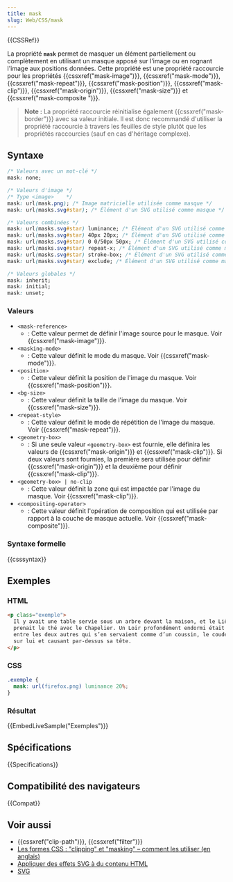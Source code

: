 ```yaml
---
title: mask
slug: Web/CSS/mask
---
```


{{CSSRef}}

La propriété **`mask`** permet de masquer un élément partiellement ou complètement en utilisant un masque apposé sur l'image ou en rognant l'image aux positions données. Cette propriété est une propriété raccourcie pour les propriétés {{cssxref("mask-image")}}, {{cssxref("mask-mode")}}, {{cssxref("mask-repeat")}}, {{cssxref("mask-position")}}, {{cssxref("mask-clip")}}, {{cssxref("mask-origin")}}, {{cssxref("mask-size")}} et {{cssxref("mask-composite ")}}.

> **Note :** La propriété raccourcie réinitialise également {{cssxref("mask-border")}} avec sa valeur initiale. Il est donc recommandé d'utiliser la propriété raccourcie à travers les feuilles de style plutôt que les propriétés raccourcies (sauf en cas d'héritage complexe).

## Syntaxe

```css
/* Valeurs avec un mot-clé */
mask: none;

/* Valeurs d'image */
/* Type <image>    */
mask: url(mask.png); /* Image matricielle utilisée comme masque */
mask: url(masks.svg#star); /* Élément d'un SVG utilisé comme masque */

/* Valeurs combinées */
mask: url(masks.svg#star) luminance; /* Élément d'un SVG utilisé comme masque de luminance */
mask: url(masks.svg#star) 40px 20px; /* Élément d'un SVG utilisé comme masque positioné à 40px du haut et 20px de la gauche */
mask: url(masks.svg#star) 0 0/50px 50px; /* Élément d'un SVG utilisé comme masque avec une hauteur et largeur de 50px */
mask: url(masks.svg#star) repeat-x; /* Élément d'un SVG utilisé comme masque répété horizontalement */
mask: url(masks.svg#star) stroke-box; /* Élément d'un SVG utilisé comme masque étendu à la boîte contenu dans le contour */
mask: url(masks.svg#star) exclude; /* Élément d'un SVG utilisé comme masque et combiné avec l'arrière-plan pour les parties qui ne se chevauchent pas */

/* Valeurs globales */
mask: inherit;
mask: initial;
mask: unset;
```

### Valeurs

- `<mask-reference>`
  - : Cette valeur permet de définir l'image source pour le masque. Voir {{cssxref("mask-image")}}.
- `<masking-mode>`
  - : Cette valeur définit le mode du masque. Voir {{cssxref("mask-mode")}}.
- `<position>`
  - : Cette valeur définit la position de l'image du masque. Voir {{cssxref("mask-position")}}.
- `<bg-size>`
  - : Cette valeur définit la taille de l'image du masque. Voir {{cssxref("mask-size")}}.
- `<repeat-style>`
  - : Cette valeur définit le mode de répétition de l'image du masque. Voir {{cssxref("mask-repeat")}}.
- `<geometry-box>`
  - : Si une seule valeur `<geometry-box>` est fournie, elle définira les valeurs de {{cssxref("mask-origin")}} et {{cssxref("mask-clip")}}. Si deux valeurs sont fournies, la première sera utilisée pour définir {{cssxref("mask-origin")}} et la deuxième pour définir {{cssxref("mask-clip")}}.
- `<geometry-box> | no-clip`
  - : Cette valeur définit la zone qui est impactée par l'image du masque. Voir {{cssxref("mask-clip")}}.
- `<compositing-operator>`
  - : Cette valeur définit l'opération de composition qui est utilisée par rapport à la couche de masque actuelle. Voir {{cssxref("mask-composite")}}.

### Syntaxe formelle

{{csssyntax}}

## Exemples

### HTML

```html
<p class="exemple">
  Il y avait une table servie sous un arbre devant la maison, et le Lièvre y
  prenait le thé avec le Chapelier. Un Loir profondément endormi était assis
  entre les deux autres qui s’en servaient comme d’un coussin, le coude appuyé
  sur lui et causant par-dessus sa tête.
</p>
```

### CSS

```css
.exemple {
  mask: url(firefox.png) luminance 20%;
}
```

### Résultat

{{EmbedLiveSample("Exemples")}}

## Spécifications

{{Specifications}}

## Compatibilité des navigateurs

{{Compat}}

## Voir aussi

- {{cssxref("clip-path")}}, {{cssxref("filter")}}
- [Les formes CSS : "clipping" et "masking" – comment les utiliser (en anglais)](https://hacks.mozilla.org/2017/06/css-shapes-clipping-and-masking/)
- [Appliquer des effets SVG à du contenu HTML](/fr/docs/Applying_SVG_effects_to_HTML_content)
- [SVG](/fr/docs/Web/SVG)
